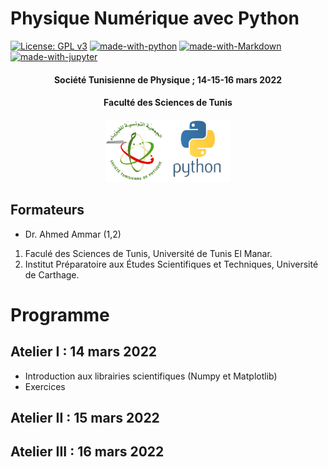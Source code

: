 # Physique Numérique avec Python
[![License: GPL v3](https://img.shields.io/badge/License-GPL%20v3-blue.svg)](https://www.gnu.org/licenses/gpl-3.0)
[![made-with-python](https://img.shields.io/badge/Made%20with-Python-yellow.svg)](https://www.python.org/)
[![made-with-Markdown](https://img.shields.io/badge/Made%20with-Markdown-red.svg)](http://commonmark.org)
[![made-with-jupyter](https://img.shields.io/badge/Made%20with-jupyter-orange.svg)](https://jupyter.org)



<center><h4>Société Tunisienne de Physique ; 14-15-16  mars 2022</h4></center>
<center><h4>Faculté des Sciences de Tunis</h4></center>
 <center>
 <img src="logo_python.png" width="200"
     height="100">
</center>

## Formateurs

* Dr. Ahmed Ammar (1,2)

1. Faculé des Sciences de Tunis, Université de Tunis El Manar.
2. Institut Préparatoire aux Études Scientifiques et Techniques, Université de Carthage.

# Programme

## Atelier I : 14 mars 2022

* Introduction aux librairies scientifiques (Numpy et Matplotlib)
* Exercices


## Atelier II : 15 mars 2022


## Atelier III : 16 mars 2022
